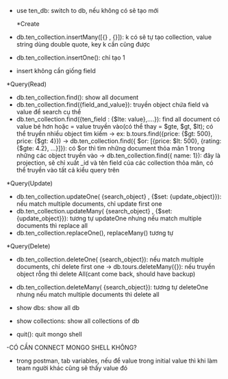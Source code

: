 - use ten_db: switch to db, nếu không có sẽ tạo mới

  \*Create

- db.ten_collection.insertMany([{} , {}]): k có sẽ tự tạo collection, value string dùng double quote, key k cần cũng được
- db.ten_collection.insertOne(): chỉ tạo 1
- insert không cần giống field

\*Query(Read)

- db.ten_collection.find(): show all document
- db.ten_collection.find({field_and_value}): truyền object chứa field và value để search cụ thể
- db.ten_collection.find({ten_field : {$lte: value},....}): find all document có value bé hơn hoặc = value truyền vào(có thể thay = $gte, $gt, $lt); có thể truyền nhiều object tìm kiếm
-> ex: b.tours.find({price: {$gt: 500}, price: {$gt: 4}})
-> db.ten_collection.find({ $or: [{price: $lt: 500}, {rating: {$gte: 4.2}, ...}]}): có $or thì tìm những document thỏa mãn 1 trong những các object truyền vào
  -> db.ten_collection.find({ name: 1}): đây là projection, sẽ chỉ xuất \_id và tên field của các collection thỏa mãn, có thể truyền vào tất cả kiểu query trên

\*Query(Update)

- db.ten_collection.updateOne( {search_object} , {$set: {update_object}}): nếu match multiple documents, chỉ update first one
- db.ten_collection.updateMany( {search_object} , {$set: {update_object}}): tương tự updateOne nhưng nếu match multiple documents thì replace all
- db.ten_collection.replaceOne(), replaceMany() tương tự

\*Query(Delete)

- db.ten_collection.deleteOne( {search_object}): nếu match multiple documents, chỉ delete first one
  -> db.tours.deleteMany({}): nếu truyền object rỗng thì delete All(cant come back, should have backup)
- db.ten_collection.deleteMany( {search_object}): tương tự deleteOne nhưng nếu match multiple documents thì delete all

- show dbs: show all db
- show collections: show all collections of db

- quit(): quit mongo shell

-CÓ CẦN CONNECT MONGO SHELL KHÔNG?

- trong postman, tab variables, nếu để value trong initial value thì khi làm team người khác cũng sẽ thấy value đó
